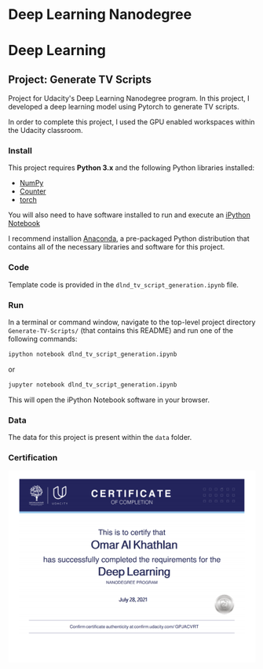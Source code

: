 # Deep Learning Nanodegree
# Deep Learning
## Project: Generate TV Scripts

Project for Udacity's Deep Learning Nanodegree program. In this project, I developed a deep learning model using Pytorch to generate TV scripts.

In order to complete this project, I used the GPU enabled workspaces within the Udacity classroom.

### Install

This project requires **Python 3.x** and the following Python libraries installed:

- [NumPy](http://www.numpy.org/)
- [Counter](https://docs.python.org/3/library/collections.html#collections.Counter)
- [torch](https://pytorch.org/docs/stable/index.html)

You will also need to have software installed to run and execute an [iPython Notebook](http://ipython.org/notebook.html)

I recommend installion [Anaconda](https://www.continuum.io/downloads), a pre-packaged Python distribution that contains all of the necessary libraries and software for this project.

### Code

Template code is provided in the `dlnd_tv_script_generation.ipynb` file.

### Run

In a terminal or command window, navigate to the top-level project directory `Generate-TV-Scripts/` (that contains this README) and run one of the following commands:

```bash
ipython notebook dlnd_tv_script_generation.ipynb
```  
or
```bash
jupyter notebook dlnd_tv_script_generation.ipynb
```

This will open the iPython Notebook software in your browser.

### Data
The data for this project is present within the `data` folder. 

### Certification
<p align="middle"><a href="https://github.com/Omar-Al-Khathlan/Generate-TV-Scripts/blob/main/Certificate/Omar%20Al%20Khathlan%20-%20Udacity%20Certificate%20(Deep%20Learning).pdf"><img src="https://github.com/Omar-Al-Khathlan/Generate-TV-Scripts/blob/main/Certificate/Omar%20Al%20Khathlan%20-%20Udacity%20Certificate%20(Deep%20Learning).png"/></a></p>
